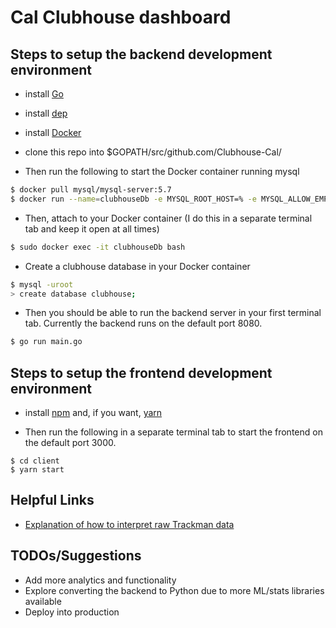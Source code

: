 # Cal Clubhouse dashboard

## Steps to setup the backend development environment
* install [Go](https://golang.org/doc/install)
* install [dep](https://github.com/golang/dep)
* install [Docker](https://docs.docker.com/docker-for-mac/install/)
* clone this repo into $GOPATH/src/github.com/Clubhouse-Cal/

* Then run the following to start the Docker container running mysql
```bash
$ docker pull mysql/mysql-server:5.7
$ docker run --name=clubhouseDb -e MYSQL_ROOT_HOST=% -e MYSQL_ALLOW_EMPTY_PASSWORD=yes -p 3306:3306 -d mysql/mysql-server:5.7
```

* Then, attach to your Docker container (I do this in a separate terminal tab and keep it open at all times)
```bash
$ sudo docker exec -it clubhouseDb bash
```

* Create a clubhouse database in your Docker container
```bash
$ mysql -uroot
> create database clubhouse;
```

* Then you should be able to run the backend server in your first terminal tab. Currently the backend runs on the default port 8080.
```bash
$ go run main.go
```

## Steps to setup the frontend development environment
* install [npm](https://www.npmjs.com/get-npm) and, if you want, [yarn](https://yarnpkg.com/lang/en/docs/install/#mac-stable)

* Then run the following in a separate terminal tab to start the frontend on the default port 3000.
```
$ cd client
$ yarn start
```

## Helpful Links
* [Explanation of how to interpret raw Trackman data](https://trackman.zendesk.com/hc/en-us/articles/115002776647-Radar-Measurement-Glossary-of-Terms)

## TODOs/Suggestions
* Add more analytics and functionality
* Explore converting the backend to Python due to more ML/stats libraries available
* Deploy into production
